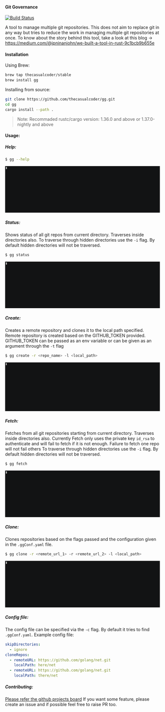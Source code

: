 #### Git Governance
[![Build Status](https://travis-ci.org/thecasualcoder/gg.svg?branch=master)](https://travis-ci.org/thecasualcoder/gg)

A tool to manage multiple git repositories. 
This does not aim to replace git in any way but tries to reduce the work in managing multiple git repositories at once.
To know about the story behind this tool, take a look at this blog -> https://medium.com/@jpninanjohn/we-built-a-tool-in-rust-9c1bcb9b655e

#### Installation

Using Brew:

```bash
brew tap thecasualcoder/stable
brew install gg
```

Installing from source:
```bash
git clone https://github.com/thecasualcoder/gg.git
cd gg
cargo install --path .
```

> Note: Recommaded rustc/cargo version: 1.36.0 and above or 1.37.0-nightly and above 


#### Usage:

##### Help:
```bash
$ gg --help
```
![Help](/gifs/ggHelp.gif)

##### Status:
Shows status of all git repos from current directory. Traverses inside directories also. 
To traverse through hidden directories use the `-i` flag. By default hidden directories will not be traversed.

```bash
$ gg status
```
![Status](/gifs/ggStatus.gif)

##### Create:
Creates a remote repository and clones it to the local path specified. Remote repository is created based on the GITHUB_TOKEN provided.
GITHUB_TOKEN can be passed as an env variable or can be given as an argument through the `-t` flag
```bash
$ gg create -r <repo_name> -l <local_path>
```
![Create](/gifs/ggCreate.gif)

##### Fetch:
Fetches from all git repositories starting from current directory. Traverses inside directories also.
Currently Fetch only uses the private key `id_rsa` to authenticate and will fail to fetch if it is not enough. Failure to fetch one repo will not fail others
To traverse through hidden directories use the `-i` flag. By default hidden directories will not be traversed.
```bash
$ gg fetch 
```
![Fetch](/gifs/ggFetch.gif)

##### Clone:
Clones repositories based on the flags passed and the configuration given in the `.ggConf.yaml` file.
```bash
$ gg clone -r <remote_url_1> -r <remote_url_2> -l <local_path>  
```
![Clone](/gifs/ggClone.gif)

##### Config file:

The config file can be specified via the `-c` flag. By default it tries to find `.ggConf.yaml`.
Example config file:

```yaml
skipDirectories:
  - ignore
cloneRepos:
  - remoteURL: https://github.com/golang/net.git
    localPath: here/net
  - remoteURL: https://github.com/golang/net.git
    localPath: there/net
```

##### Contributing:
[Please refer the github projects board](https://github.com/thecasualcoder/gg/projects/1)
If you want some feature, please create an issue and if possible feel free to raise PR too.

